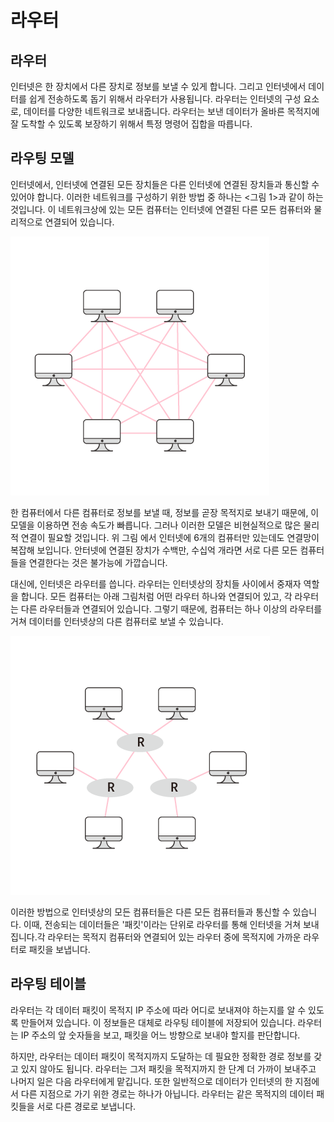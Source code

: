 # 라우터

## 라우터

인터넷은 한 장치에서 다른 장치로 정보를 보낼 수 있게 합니다. 그리고 인터넷에서 데이터를 쉽게 전송하도록 돕기 위해서 라우터가 사용됩니다. 라우터는 인터넷의 구성 요소로, 데이터를 다양한 네트워크로 보내줍니다. 라우터는 보낸 데이터가 올바른 목적지에 잘 도착할 수 있도록 보장하기 위해서 특정 명령어 집합을 따릅니다.

## 라우팅 모델

인터넷에서, 인터넷에 연결된 모든 장치들은 다른 인터넷에 연결된 장치들과 통신할 수 있어야 합니다. 이러한 네트워크를 구성하기 위한 방법 중 하나는 <그림 1>과 같이 하는 것입니다. 이 네트워크상에 있는 모든 컴퓨터는 인터넷에 연결된 다른 모든 컴퓨터와 물리적으로 연결되어 있습니다.

![첫 번째 라우팅 모델](./assets/routing-model-1.png)

한 컴퓨터에서 다른 컴퓨터로 정보를 보낼 때, 정보를 곧장 목적지로 보내기 때문에, 이 모델을 이용하면 전송 속도가 빠릅니다. 그러나 이러한 모델은 비현실적으로 많은 물리적 연결이 필요할 것입니다. 위 그림 에서 인터넷에 6개의 컴퓨터만 있는데도 연결망이 복잡해 보입니다. 안터넷에 연결된 장치가 수백만, 수십억 개라면 서로 다른 모든 컴퓨터들을 연결한다는 것은 불가능에 가깝습니다.

대신에, 인터넷은 라우터를 씁니다. 라우터는 인터넷상의 장치들 사이에서 중재자 역할을 합니다. 모든 컴퓨터는 아래 그림처럼 어떤 라우터 하나와 연결되어 있고, 각 라우터는 다른 라우터들과 연결되어 있습니다. 그렇기 때문에, 컴퓨터는 하나 이상의 라우터를 거쳐 데이터를 인터넷상의 다른 컴퓨터로 보낼 수 있습니다.

![두 번째 라우팅 모델](./assets/routing-model-2.png)

이러한 방법으로 인터넷상의 모든 컴퓨터들은 다른 모든 컴퓨터들과 통신할 수 있습니다. 이때, 전송되는 데이터들은 '패킷'이라는 단위로 라우터를 통해 인터넷을 거쳐 보내집니다.각 라우터는 목적지 컴퓨터와 연결되어 있는 라우터 중에 목적지에 가까운 라우터로 패킷을 보냅니다.

## 라우팅 테이블

라우터는 각 데이터 패킷이 목적지 IP 주소에 따라 어디로 보내져야 하는지를 알 수 있도록 만들어져 있습니다. 이 정보들은 대체로 라우팅 테이블에 저장되어 있습니다. 라우터는 IP 주소의 앞 숫자들을 보고, 패킷을 어느 방향으로 보내야 할지를 판단합니다.

하지만, 라우터는 데이터 패킷이 목적지까지 도달하는 데 필요한 정확한 경로 정보를 갖고 있지 않아도 됩니다. 라우터는 그저 패킷을 목적지까지 한 단계 더 가까이 보내주고 나머지 일은 다음 라우터에게 맡깁니다. 또한 일반적으로 데이터가 인터넷의 한 지점에서 다른 지점으로 가기 위한 경로는 하나가 아닙니다. 라우터는 같은 목적지의 데이터 패킷들을 서로 다른 경로로 보냅니다.
